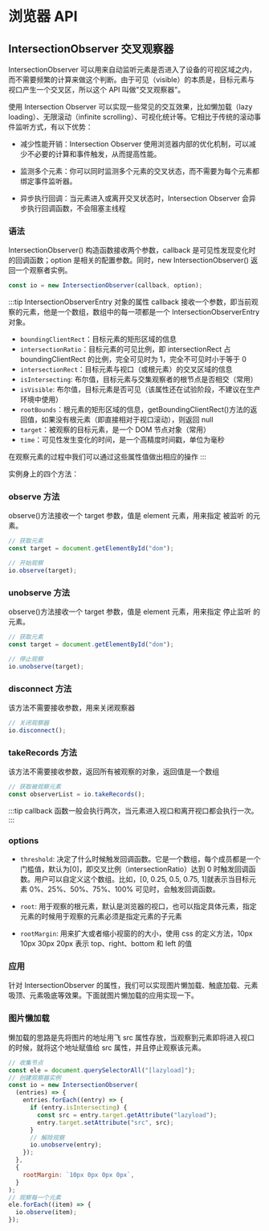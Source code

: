 <script setup>
    import LazyLoad from './demo/lazyLoad.vue'
</script>

# 浏览器 API

## IntersectionObserver 交叉观察器

IntersectionObserver 可以用来自动监听元素是否进入了设备的可视区域之内，而不需要频繁的计算来做这个判断。由于可见（visible）的本质是，目标元素与视口产生一个交叉区，所以这个 API 叫做"交叉观察器"。

使用 Intersection Observer 可以实现一些常见的交互效果，比如懒加载（lazy loading）、无限滚动（infinite scrolling）、可视化统计等。它相比于传统的滚动事件监听方式，有以下优势：

- 减少性能开销：Intersection Observer 使用浏览器内部的优化机制，可以减少不必要的计算和事件触发，从而提高性能。

- 监测多个元素：你可以同时监测多个元素的交叉状态，而不需要为每个元素都绑定事件监听器。

- 异步执行回调：当元素进入或离开交叉状态时，Intersection Observer 会异步执行回调函数，不会阻塞主线程

### 语法

IntersectionObserver() 构造函数接收两个参数，callback 是可见性发现变化时的回调函数；option 是相关的配置参数。同时，new IntersectionObserver() 返回一个观察者实例。

```js
const io = new IntersectionObserver(callback, option);
```

:::tip IntersectionObserverEntry 对象的属性
callback 接收一个参数，即当前观察的元素，他是一个数组，数组中的每一项都是一个 IntersectionObserverEntry 对象。

- `boundingClientRect`：目标元素的矩形区域的信息
- `intersectionRatio`：目标元素的可见比例，即 intersectionRect 占 boundingClientRect 的比例，完全可见时为 1，完全不可见时小于等于 0
- `intersectionRect`：目标元素与视口（或根元素）的交叉区域的信息
- `isIntersecting`: 布尔值，目标元素与交集观察者的根节点是否相交（常用）
- `isVisible`: 布尔值，目标元素是否可见（该属性还在试验阶段，不建议在生产环境中使用）
- `rootBounds`：根元素的矩形区域的信息，getBoundingClientRect()方法的返回值，如果没有根元素（即直接相对于视口滚动），则返回 null
- `target`：被观察的目标元素，是一个 DOM 节点对象（常用）
- `time`：可见性发生变化的时间，是一个高精度时间戳，单位为毫秒

在观察元素的过程中我们可以通过这些属性值做出相应的操作
:::

实例身上的四个方法：

### observe 方法

observe()方法接收一个 target 参数，值是 element 元素，用来指定 被监听 的元素。

```js
// 获取元素
const target = document.getElementById("dom");

// 开始观察
io.observe(target);
```

### unobserve 方法

observe()方法接收一个 target 参数，值是 element 元素，用来指定 停止监听 的元素。

```js
// 获取元素
const target = document.getElementById("dom");

// 停止观察
io.unobserve(target);
```

### disconnect 方法

该方法不需要接收参数，用来关闭观察器

```js
// 关闭观察器
io.disconnect();
```

### takeRecords 方法

该方法不需要接收参数，返回所有被观察的对象，返回值是一个数组

```js
// 获取被观察元素
const observerList = io.takeRecords();
```

:::tip
callback 函数一般会执行两次，当元素进入视口和离开视口都会执行一次。
:::

### options

- `threshold`: 决定了什么时候触发回调函数。它是一个数组，每个成员都是一个门槛值，默认为[0]，即交叉比例（intersectionRatio）达到 0 时触发回调函数。用户可以自定义这个数组。比如，[0, 0.25, 0.5, 0.75, 1]就表示当目标元素 0%、25%、50%、75%、100% 可见时，会触发回调函数。

- `root`: 用于观察的根元素，默认是浏览器的视口，也可以指定具体元素，指定元素的时候用于观察的元素必须是指定元素的子元素

- `rootMargin`: 用来扩大或者缩小视窗的的大小，使用 css 的定义方法，10px 10px 30px 20px 表示 top、right、bottom 和 left 的值

### 应用

针对 IntersectionObserver 的属性，我们可以实现图片懒加载、触底加载、元素吸顶、元素吸底等效果。下面就图片懒加载的应用实现一下。

### 图片懒加载

懒加载的思路是先将图片的地址用飞 src 属性存放，当观察到元素即将进入视口的时候，就将这个地址赋值给 src 属性，并且停止观察该元素。

```js
// 收集节点
const ele = document.querySelectorAll("[lazyload]");
// 创建观察器实例
const io = new IntersectionObserver(
  (entries) => {
    entries.forEach((entry) => {
      if (entry.isIntersecting) {
        const src = entry.target.getAttribute("lazyload");
        entry.target.setAttribute("src", src);
      }
      // 解除观察
      io.unobserve(entry);
    });
  },
  {
    rootMargin: `10px 0px 0px 0px`,
  }
);
// 观察每一个元素
ele.forEach((item) => {
  io.observe(item);
});
```

<LazyLoad />
